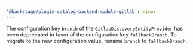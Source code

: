 ```yaml
---
'@backstage/plugin-catalog-backend-module-gitlab': minor
---
```


The configuration key `branch` of the `GitlabDiscoveryEntityProvider` has been deprecated in favor of the configuration key `fallbackBranch`.
To migrate to the new configuration value, rename `branch` to `fallbackBranch`.

